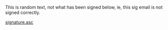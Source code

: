 This is random text, not what has been signed below, ie, this sig
email is not signed correctly.


[signature.asc](./signature.asc)